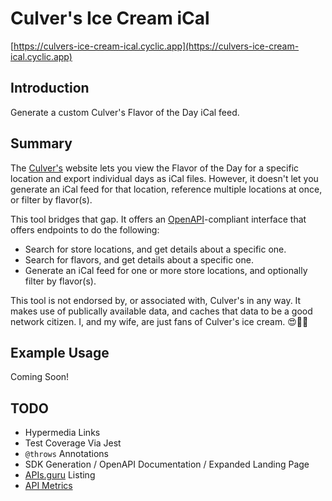# Culver's Ice Cream iCal

[https://culvers-ice-cream-ical.cyclic.app](https://culvers-ice-cream-ical.cyclic.app)

## Introduction

Generate a custom Culver's Flavor of the Day iCal feed.

## Summary

The [Culver's](https://www.culvers.com "Culver's") website lets you view the Flavor of the Day for a specific location and export individual days as iCal files. However, it doesn't let you generate an iCal feed for that location, reference multiple locations at once, or filter by flavor(s).

This tool bridges that gap. It offers an [OpenAPI](https://www.openapis.org "OpenAPI")-compliant interface that offers endpoints to do the following:

* Search for store locations, and get details about a specific one.
* Search for flavors, and get details about a specific one.
* Generate an iCal feed for one or more store locations, and optionally filter by flavor(s).

This tool is not endorsed by, or associated with, Culver's in any way. It makes use of publically available data, and caches that data to be a good network citizen. I, and my wife, are just fans of Culver's ice cream. 😍🍨🍦

## Example Usage

Coming Soon!

## TODO

* Hypermedia Links
* Test Coverage Via Jest
* `@throws` Annotations
* SDK Generation / OpenAPI Documentation / Expanded Landing Page
* [APIs.guru](https://apis.guru) Listing
* [API Metrics](https://www.moesif.com)
